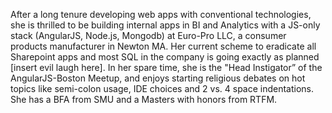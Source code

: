 After a long tenure developing web apps with conventional technologies, she is thrilled to be building internal apps in BI and Analytics with a JS-only stack (AngularJS, Node.js, Mongodb) at Euro-Pro LLC, a consumer products manufacturer in Newton MA. Her current scheme to eradicate all Sharepoint apps and most SQL in the company is going exactly as planned [insert evil laugh here]. In her spare time, she is the "Head Instigator” of the AngularJS-Boston Meetup, and enjoys starting religious debates on hot topics like semi-colon usage, IDE choices and 2 vs. 4 space indentations. She has a BFA from SMU and a Masters with honors from RTFM.